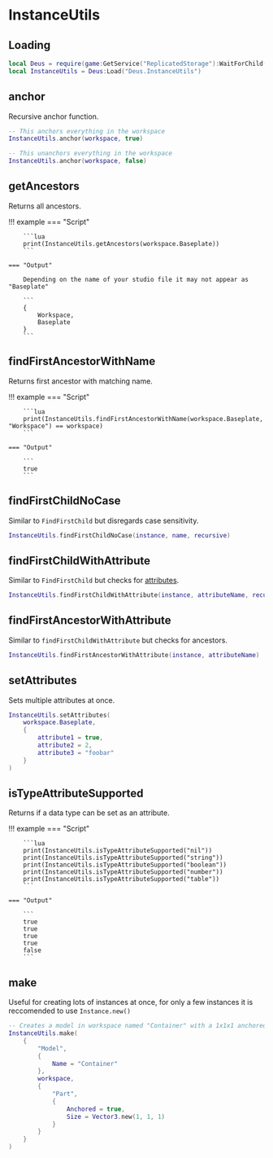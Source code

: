 # InstanceUtils

## Loading

```lua
local Deus = require(game:GetService("ReplicatedStorage"):WaitForChild("Deus"))
local InstanceUtils = Deus:Load("Deus.InstanceUtils")
```

## anchor

Recursive anchor function.

```lua
-- This anchors everything in the workspace
InstanceUtils.anchor(workspace, true)

-- This unanchors everything in the workspace
InstanceUtils.anchor(workspace, false)
```

## getAncestors

Returns all ancestors.

!!! example
    === "Script"

        ```lua
        print(InstanceUtils.getAncestors(workspace.Baseplate))
        ```

    === "Output"

        Depending on the name of your studio file it may not appear as "Baseplate"

        ```
        {
            Workspace,
            Baseplate
        }
        ```

## findFirstAncestorWithName

Returns first ancestor with matching name.

!!! example
    === "Script"

        ```lua
        print(InstanceUtils.findFirstAncestorWithName(workspace.Baseplate, "Workspace") == workspace)
        ```

    === "Output"

        ```
        true
        ```

## findFirstChildNoCase

Similar to `FindFirstChild` but disregards case sensitivity.

```lua
InstanceUtils.findFirstChildNoCase(instance, name, recursive)
```

## findFirstChildWithAttribute

Similar to `FindFirstChild` but checks for [attributes](https://devforum.roblox.com/t/new-studio-beta-attributes/984141).

```lua
InstanceUtils.findFirstChildWithAttribute(instance, attributeName, recursive)
```

## findFirstAncestorWithAttribute

Similar to `findFirstChildWithAttribute` but checks for ancestors.

```lua
InstanceUtils.findFirstAncestorWithAttribute(instance, attributeName)
```

## setAttributes

Sets multiple attributes at once.

```lua
InstanceUtils.setAttributes(
    workspace.Baseplate,
    {
        attribute1 = true,
        attribute2 = 2,
        attribute3 = "foobar"
    }
)
```

## isTypeAttributeSupported

Returns if a data type can be set as an attribute.

!!! example
    === "Script"

        ```lua
        print(InstanceUtils.isTypeAttributeSupported("nil"))
        print(InstanceUtils.isTypeAttributeSupported("string"))
        print(InstanceUtils.isTypeAttributeSupported("boolean"))
        print(InstanceUtils.isTypeAttributeSupported("number"))
        print(InstanceUtils.isTypeAttributeSupported("table"))
        ```

    === "Output"

        ```
        true
        true
        true
        true
        false
        ```

## make

Useful for creating lots of instances at once, for only a few instances it is reccomended to use `Instance.new()`

```lua
-- Creates a model in workspace named "Container" with a 1x1x1 anchored part inside
InstanceUtils.make(
    {
        "Model",
        {
            Name = "Container"
        },
        workspace,
        {
            "Part",
            {
                Anchored = true,
                Size = Vector3.new(1, 1, 1)
            }
        }
    }
)
```